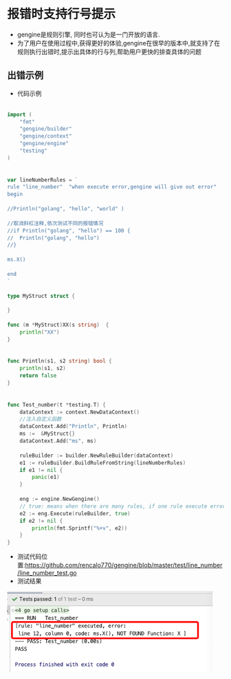 # 报错时支持行号提示
- gengine是规则引擎, 同时也可认为是一门开放的语言. 
- 为了用户在使用过程中,获得更好的体验,gengine在很早的版本中,就支持了在规则执行出错时,提示出具体的行与列,帮助用户更快的排查具体的问题

## 出错示例

- 代码示例
```go 

import (
	"fmt"
	"gengine/builder"
	"gengine/context"
	"gengine/engine"
	"testing"
)


var lineNumberRules = `
rule "line_number"  "when execute error,gengine will give out error"
begin

//Println("golang", "hello", "world" )

//取消斜杠注释,依次测试不同的报错情况
//if Println("golang", "hello") == 100 {
// 	Println("golang", "hello")
//}

ms.X()

end
`

type MyStruct struct {

}

func (m *MyStruct)XX(s string)  {
	println("XX")
}


func Println(s1, s2 string) bool {
	println(s1, s2)
	return false
}


func Test_number(t *testing.T) {
	dataContext := context.NewDataContext()
	//注入自定义函数
	dataContext.Add("Println", Println)
	ms :=  &MyStruct{}
	dataContext.Add("ms", ms)

	ruleBuilder := builder.NewRuleBuilder(dataContext)
	e1 := ruleBuilder.BuildRuleFromString(lineNumberRules)
	if e1 != nil {
		panic(e1)
	}

	eng := engine.NewGengine()
	// true: means when there are many rules, if one rule execute error,continue to execute rules after the occur error rule
	e2 := eng.Execute(ruleBuilder, true)
	if e2 != nil {
		println(fmt.Sprintf("%+v", e2))
	}
}

```

- 测试代码位置:https://github.com/rencalo770/gengine/blob/master/test/line_number/line_number_test.go
- 测试结果

![avatar](_media/error.png)






  
